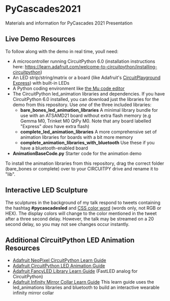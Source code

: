 # PyCascades2021
Materials and information for PyCascades 2021 Presentation

## Live Demo Resources
To follow along with the demo in real time, youll need:
  - A microcontroller running CircuitPython 6.0 (installation instructions here: <a href=https://learn.adafruit.com/welcome-to-circuitpython/installing-circuitpython>https://learn.adafruit.com/welcome-to-circuitpython/installing-circuitpython</a>)
  - An LED strip/string/matrix or a board (like Adafruit's <a href=https://www.adafruit.com/product/3333>CircuitPlayground Express</a>) with built-in LEDs
  - A Python coding environment like <a href=https://codewith.mu/>the Mu code editor</a>
  - The CircuitPython led_animation libraries and dependencies. If you have CircuitPython 6.0 installed, you can download just the libraries for the demo from this repository. Use *one* of the three included libraries:
    *  <b>bare_bones_led_animation_libraries</b> A minimal library bundle for use with an ATSAMD21 board without extra flash memory (e.g Gemma M0, Trinket M0 QtPy M0. Note that any board labelled "Express" *does* have extra flash)
    *  <b>complete_led_animation_libraries</b> A more comprehensive set of animation libraries for boards with a bit more memory
    *  <b>complete_animation_libraries_with_bluetooth</b> Use these if you have a bluetooth-enabled board
  - <b>AnimationBaseCode.py</b> Starter code for the animation demo
 
To install the animation libraries from this repository, drag the correct folder (bare_bones or complete) over to your CIRCUITPY drive and rename it to "lib".

## Interactive LED Sculpture
The sculptures in the background of my talk respond to tweets containing the hashtag <b>#pycascadesled</b> and <a href=https://htmlcolorcodes.com/color-names/>CSS color word</a> (words only, not RGB or HEX). The display colors will change to the color mentioned in the tweet after a three second delay. However, the talk may be streamed on a 20 second delay, so you may not see changes occur instantly.

## Additional CircuitPython LED Animation Resources
- <a href=https://learn.adafruit.com/circuitpython-essentials/circuitpython-neopixel>Adafruit NeoPixel CircuitPython Learn Guide</a>
- <a href=https://learn.adafruit.com/circuitpython-led-animations>Adafruit CircuitPython LED Animation Guide</a>
- <a href=https://learn.adafruit.com/fancyled-library-for-circuitpython>Adafruit FancyLED Library Learn Guide</a> (FastLED analog for CircuitPython)
- <a href=https://learn.adafruit.com/infinity-mirror-collar>Adafruit Infinity Mirror Collar Learn Guide</a> This learn guide uses the led_animations libraries and bluetooth to build an interactive wearable infinity mirror collar
